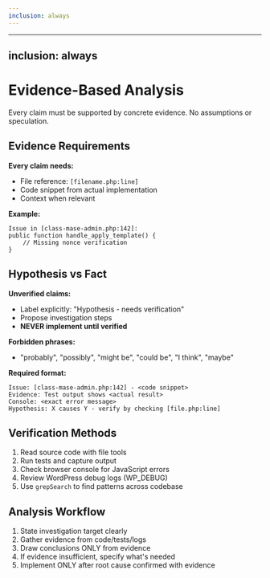 ```yaml
---
inclusion: always
---
```

---
inclusion: always
---

# Evidence-Based Analysis

Every claim must be supported by concrete evidence. No assumptions or speculation.

## Evidence Requirements

**Every claim needs:**
- File reference: `[filename.php:line]`
- Code snippet from actual implementation
- Context when relevant

**Example:**
```
Issue in [class-mase-admin.php:142]:
public function handle_apply_template() {
    // Missing nonce verification
}
```

## Hypothesis vs Fact

**Unverified claims:**
- Label explicitly: "Hypothesis - needs verification"
- Propose investigation steps
- **NEVER implement until verified**

**Forbidden phrases:**
- "probably", "possibly", "might be", "could be", "I think", "maybe"

**Required format:**
```
Issue: [class-mase-admin.php:142] - <code snippet>
Evidence: Test output shows <actual result>
Console: <exact error message>
Hypothesis: X causes Y - verify by checking [file.php:line]
```

## Verification Methods

1. Read source code with file tools
2. Run tests and capture output
3. Check browser console for JavaScript errors
4. Review WordPress debug logs (WP_DEBUG)
5. Use `grepSearch` to find patterns across codebase

## Analysis Workflow

1. State investigation target clearly
2. Gather evidence from code/tests/logs
3. Draw conclusions ONLY from evidence
4. If evidence insufficient, specify what's needed
5. Implement ONLY after root cause confirmed with evidence